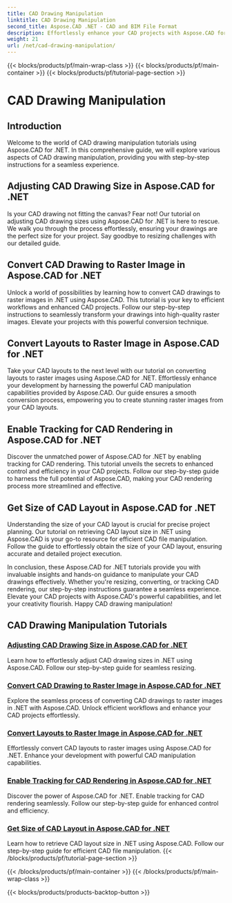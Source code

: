 ```yaml
---
title: CAD Drawing Manipulation
linktitle: CAD Drawing Manipulation
second_title: Aspose.CAD .NET - CAD and BIM File Format
description: Effortlessly enhance your CAD projects with Aspose.CAD for .NET tutorials. Resize, convert, and optimize CAD drawings seamlessly with our step-by-step guides.
weight: 21
url: /net/cad-drawing-manipulation/
---
```


{{< blocks/products/pf/main-wrap-class >}}
{{< blocks/products/pf/main-container >}}
{{< blocks/products/pf/tutorial-page-section >}}

# CAD Drawing Manipulation


## Introduction

Welcome to the world of CAD drawing manipulation tutorials using Aspose.CAD for .NET. In this comprehensive guide, we will explore various aspects of CAD drawing manipulation, providing you with step-by-step instructions for a seamless experience.

## Adjusting CAD Drawing Size in Aspose.CAD for .NET

Is your CAD drawing not fitting the canvas? Fear not! Our tutorial on adjusting CAD drawing sizes using Aspose.CAD for .NET is here to rescue. We walk you through the process effortlessly, ensuring your drawings are the perfect size for your project. Say goodbye to resizing challenges with our detailed guide.

## Convert CAD Drawing to Raster Image in Aspose.CAD for .NET

Unlock a world of possibilities by learning how to convert CAD drawings to raster images in .NET using Aspose.CAD. This tutorial is your key to efficient workflows and enhanced CAD projects. Follow our step-by-step instructions to seamlessly transform your drawings into high-quality raster images. Elevate your projects with this powerful conversion technique.

## Convert Layouts to Raster Image in Aspose.CAD for .NET

Take your CAD layouts to the next level with our tutorial on converting layouts to raster images using Aspose.CAD for .NET. Effortlessly enhance your development by harnessing the powerful CAD manipulation capabilities provided by Aspose.CAD. Our guide ensures a smooth conversion process, empowering you to create stunning raster images from your CAD layouts.

## Enable Tracking for CAD Rendering in Aspose.CAD for .NET

Discover the unmatched power of Aspose.CAD for .NET by enabling tracking for CAD rendering. This tutorial unveils the secrets to enhanced control and efficiency in your CAD projects. Follow our step-by-step guide to harness the full potential of Aspose.CAD, making your CAD rendering process more streamlined and effective.

## Get Size of CAD Layout in Aspose.CAD for .NET

Understanding the size of your CAD layout is crucial for precise project planning. Our tutorial on retrieving CAD layout size in .NET using Aspose.CAD is your go-to resource for efficient CAD file manipulation. Follow the guide to effortlessly obtain the size of your CAD layout, ensuring accurate and detailed project execution.

In conclusion, these Aspose.CAD for .NET tutorials provide you with invaluable insights and hands-on guidance to manipulate your CAD drawings effectively. Whether you're resizing, converting, or tracking CAD rendering, our step-by-step instructions guarantee a seamless experience. Elevate your CAD projects with Aspose.CAD's powerful capabilities, and let your creativity flourish. Happy CAD drawing manipulation!
## CAD Drawing Manipulation Tutorials
### [Adjusting CAD Drawing Size in Aspose.CAD for .NET](./adjust-cad-drawing-size/)
Learn how to effortlessly adjust CAD drawing sizes in .NET using Aspose.CAD. Follow our step-by-step guide for seamless resizing.
### [Convert CAD Drawing to Raster Image in Aspose.CAD for .NET](./convert-cad-drawing-to-raster-image/)
Explore the seamless process of converting CAD drawings to raster images in .NET with Aspose.CAD. Unlock efficient workflows and enhance your CAD projects effortlessly.
### [Convert Layouts to Raster Image in Aspose.CAD for .NET](./convert-layouts-to-raster-image/)
Effortlessly convert CAD layouts to raster images using Aspose.CAD for .NET. Enhance your development with powerful CAD manipulation capabilities.
### [Enable Tracking for CAD Rendering in Aspose.CAD for .NET](./enable-tracking-for-cad-rendering/)
Discover the power of Aspose.CAD for .NET. Enable tracking for CAD rendering seamlessly. Follow our step-by-step guide for enhanced control and efficiency.
### [Get Size of CAD Layout in Aspose.CAD for .NET](./get-size-of-cad-layout/)
Learn how to retrieve CAD layout size in .NET using Aspose.CAD. Follow our step-by-step guide for efficient CAD file manipulation.
{{< /blocks/products/pf/tutorial-page-section >}}

{{< /blocks/products/pf/main-container >}}
{{< /blocks/products/pf/main-wrap-class >}}

{{< blocks/products/products-backtop-button >}}
